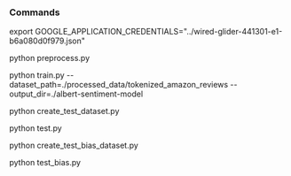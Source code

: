 
### Commands

export GOOGLE_APPLICATION_CREDENTIALS="../wired-glider-441301-e1-b6a080d0f979.json"

python preprocess.py

python train.py --dataset_path=./processed_data/tokenized_amazon_reviews --output_dir=./albert-sentiment-model

python create_test_dataset.py

python test.py

python create_test_bias_dataset.py

python test_bias.py